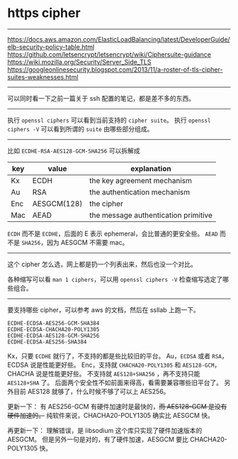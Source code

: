# https cipher

---

https://docs.aws.amazon.com/ElasticLoadBalancing/latest/DeveloperGuide/elb-security-policy-table.html
https://github.com/letsencrypt/letsencrypt/wiki/Ciphersuite-guidance
https://wiki.mozilla.org/Security/Server_Side_TLS
https://googleonlinesecurity.blogspot.com/2013/11/a-roster-of-tls-cipher-suites-weaknesses.html

---

可以同时看一下之前一篇关于 ssh 配置的笔记，都是差不多的东西。

---

执行 `openssl ciphers` 可以看到当前支持的 `cipher suite`。
执行 `openssl ciphers -V` 可以看到所谓的 `suite` 由哪些部分组成。

---

比如 `ECDHE-RSA-AES128-GCM-SHA256` 可以拆解成

| key | value       | explanation                          |
| --- | ----------- | ------------------------------------ |
| Kx  | ECDH        | the key agreement mechanism          |
| Au  | RSA         | the authentication mechanism         |
| Enc | AESGCM(128) | the cipher                           |
| Mac | AEAD        | the message authentication primitive |

`ECDH` 而不是 `ECDHE`，后面的 E 表示 ephemeral，会比普通的更安全些。
`AEAD` 而不是 `SHA256`，因为 AESGCM 不需要 mac。

---

这个 cipher 怎么选，网上都是扔一个列表出来，然后也没一个对比。

各种缩写可以看 `man 1 ciphers`，可以用 `openssl ciphers -V` 检查缩写选定了哪些组合。

---

要支持哪些 cipher，可以参考 aws 的文档，然后在 ssllab 上跑一下。

```
ECDHE-ECDSA-AES256-GCM-SHA384
ECDHE-ECDSA-CHACHA20-POLY1305
ECDHE-ECDSA-AES128-GCM-SHA256
ECDHE-ECDSA-AES256-SHA384
```

Kx，只要 `ECDHE` 就行了，不支持的都是些比较旧的平台。
Au，`ECDSA` 或者 `RSA`，ECDSA 说是性能更好些。
Enc，支持就 `CHACHA20-POLY1305` 和 `AES128-GCM`，CHACHA 说是性能更好些。
不支持就 `AES128+SHA256` ，再不支持只能 `AES128+SHA` 了。
后面两个安全性不如前面来得高，看需要兼容哪些旧平台了。
另外目前 AES128 就够了，什么时候不够了可以上 AES256。

更新一下：
有 AES256-GCM 有硬件加速时是最快的，~~而 AES128-GCM 是没有硬件加速的。~~
纯软件来说，CHACHA20-POLY1305 确实比 AESGCM 快。

再更新一下：
理解错误，是 libsodium 这个库只实现了硬件加速版本的 AESGCM。
但是另外一句是对的，有了硬件加速，AESGCM 要比 CHACHA20-POLY1305 快。
